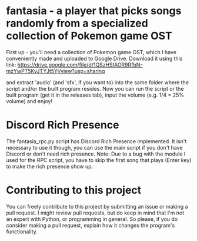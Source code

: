 # fantasia - a player that picks songs randomly from a specialized collection of Pokemon game OST
First up - you'll need a collection of Pokemon game OST, which I have conveniently made and uploaded to Google Drive.
Download it using this link: https://drive.google.com/file/d/1QSzHSIAOR9RfbN-mzYwPT5KvJTYJt5Yj/view?usp=sharing

and extract 'audio' (and 'sfx', if you want to) into the same folder where the script and/or the built program resides.
Now you can run the script or the built program (get it in the releases tab), input the volume (e.g. 1/4 = 25% volume) and enjoy!

# Discord Rich Presence
The fantasia_rpc.py script has Discord Rich Presence implemented. It isn't necessary to use it though, you can use the main script if you don't have Discord or don't need rich presence.
Note: Due to a bug with the module I used for the RPC script, you have to skip the first song that plays (Enter key) to make the rich presence show up.

# Contributing to this project
You can freely contribute to this project by submitting an issue or making a pull request.
I might review pull requests, but do keep in mind that I'm not an expert with Python, or programming in general.
So please, if you do consider making a pull request, explain how it changes the program's functionality.
